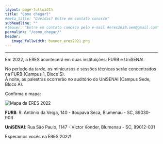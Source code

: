 ```yaml
---
layout: page-fullwidth
title: "Como chegar?"
#meta_title: "Dúvidas? Entre em contato conosco"
subheadline: ""
#teaser: "Entre em contato conosco pelo e-mail #eres2020.uem@gmail.com"
permalink: "/como_chegar/"
header:
   image_fullwidth: banner_eres2021.png
---
```

<hr>

<p>Em 2022, a ERES acontecer&aacute; em duas institui&ccedil;&otilde;es: FURB e UniSENAI.</p>
<p>No per&iacute;odo da tarde, os minicursos e sess&otilde;es t&eacute;cnicas ser&atilde;o concentrados na FURB (Campus 1, Bloco S). <br>
À noite, as palestras ocorrer&atilde;o no audit&oacute;rio do UniSENAI (Campus Sede, Bloco A).</p>
<p>Confirma o mapa:</p>
<p><img src="https://eres-sbc-br.github.io/eres2022/images/mapa.png" alt="Mapa da ERES 2022"></p>
<p><strong>FURB</strong>: R. Ant&ocirc;nio da Veiga, 140 - Itoupava Seca, Blumenau - SC, 89030-903</p>
<p><strong>UniSENAI</strong>: Rua S&atilde;o Paulo, 1147 - Victor Konder, Blumenau - SC, 89012-001</p>

<p>Esperamos vocês na ERES 2022!</p>
